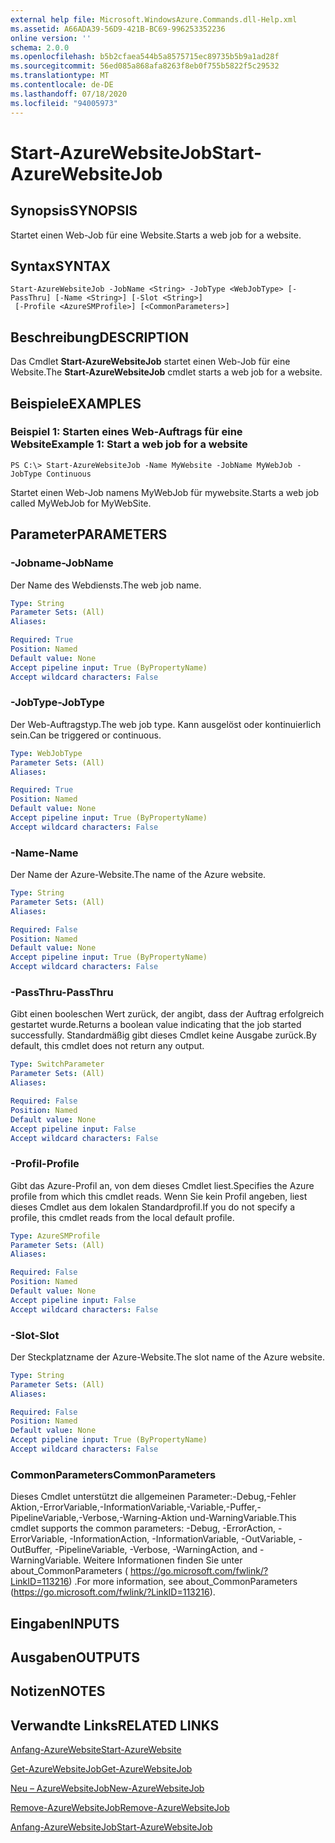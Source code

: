 ```yaml
---
external help file: Microsoft.WindowsAzure.Commands.dll-Help.xml
ms.assetid: A66ADA39-56D9-421B-BC69-996253352236
online version: ''
schema: 2.0.0
ms.openlocfilehash: b5b2cfaea544b5a8575715ec89735b5b9a1ad28f
ms.sourcegitcommit: 56ed085a868afa8263f8eb0f755b5822f5c29532
ms.translationtype: MT
ms.contentlocale: de-DE
ms.lasthandoff: 07/18/2020
ms.locfileid: "94005973"
---
```

# <span data-ttu-id="46bc1-101">Start-AzureWebsiteJob</span><span class="sxs-lookup"><span data-stu-id="46bc1-101">Start-AzureWebsiteJob</span></span>

## <span data-ttu-id="46bc1-102">Synopsis</span><span class="sxs-lookup"><span data-stu-id="46bc1-102">SYNOPSIS</span></span>
<span data-ttu-id="46bc1-103">Startet einen Web-Job für eine Website.</span><span class="sxs-lookup"><span data-stu-id="46bc1-103">Starts a web job for a website.</span></span>

## <span data-ttu-id="46bc1-104">Syntax</span><span class="sxs-lookup"><span data-stu-id="46bc1-104">SYNTAX</span></span>

```
Start-AzureWebsiteJob -JobName <String> -JobType <WebJobType> [-PassThru] [-Name <String>] [-Slot <String>]
 [-Profile <AzureSMProfile>] [<CommonParameters>]
```

## <span data-ttu-id="46bc1-105">Beschreibung</span><span class="sxs-lookup"><span data-stu-id="46bc1-105">DESCRIPTION</span></span>
<span data-ttu-id="46bc1-106">Das Cmdlet **Start-AzureWebsiteJob** startet einen Web-Job für eine Website.</span><span class="sxs-lookup"><span data-stu-id="46bc1-106">The **Start-AzureWebsiteJob** cmdlet starts a web job for a website.</span></span>

## <span data-ttu-id="46bc1-107">Beispiele</span><span class="sxs-lookup"><span data-stu-id="46bc1-107">EXAMPLES</span></span>

### <span data-ttu-id="46bc1-108">Beispiel 1: Starten eines Web-Auftrags für eine Website</span><span class="sxs-lookup"><span data-stu-id="46bc1-108">Example 1: Start a web job for a website</span></span>
```
PS C:\> Start-AzureWebsiteJob -Name MyWebsite -JobName MyWebJob -JobType Continuous
```

<span data-ttu-id="46bc1-109">Startet einen Web-Job namens MyWebJob für mywebsite.</span><span class="sxs-lookup"><span data-stu-id="46bc1-109">Starts a web job called MyWebJob for MyWebSite.</span></span>

## <span data-ttu-id="46bc1-110">Parameter</span><span class="sxs-lookup"><span data-stu-id="46bc1-110">PARAMETERS</span></span>

### <span data-ttu-id="46bc1-111">-Jobname</span><span class="sxs-lookup"><span data-stu-id="46bc1-111">-JobName</span></span>
<span data-ttu-id="46bc1-112">Der Name des Webdiensts.</span><span class="sxs-lookup"><span data-stu-id="46bc1-112">The web job name.</span></span>

```yaml
Type: String
Parameter Sets: (All)
Aliases: 

Required: True
Position: Named
Default value: None
Accept pipeline input: True (ByPropertyName)
Accept wildcard characters: False
```

### <span data-ttu-id="46bc1-113">-JobType</span><span class="sxs-lookup"><span data-stu-id="46bc1-113">-JobType</span></span>
<span data-ttu-id="46bc1-114">Der Web-Auftragstyp.</span><span class="sxs-lookup"><span data-stu-id="46bc1-114">The web job type.</span></span>
<span data-ttu-id="46bc1-115">Kann ausgelöst oder kontinuierlich sein.</span><span class="sxs-lookup"><span data-stu-id="46bc1-115">Can be triggered or continuous.</span></span>

```yaml
Type: WebJobType
Parameter Sets: (All)
Aliases: 

Required: True
Position: Named
Default value: None
Accept pipeline input: True (ByPropertyName)
Accept wildcard characters: False
```

### <span data-ttu-id="46bc1-116">-Name</span><span class="sxs-lookup"><span data-stu-id="46bc1-116">-Name</span></span>
<span data-ttu-id="46bc1-117">Der Name der Azure-Website.</span><span class="sxs-lookup"><span data-stu-id="46bc1-117">The name of the Azure website.</span></span>

```yaml
Type: String
Parameter Sets: (All)
Aliases: 

Required: False
Position: Named
Default value: None
Accept pipeline input: True (ByPropertyName)
Accept wildcard characters: False
```

### <span data-ttu-id="46bc1-118">-PassThru</span><span class="sxs-lookup"><span data-stu-id="46bc1-118">-PassThru</span></span>
<span data-ttu-id="46bc1-119">Gibt einen booleschen Wert zurück, der angibt, dass der Auftrag erfolgreich gestartet wurde.</span><span class="sxs-lookup"><span data-stu-id="46bc1-119">Returns a boolean value indicating that the job started successfully.</span></span>
<span data-ttu-id="46bc1-120">Standardmäßig gibt dieses Cmdlet keine Ausgabe zurück.</span><span class="sxs-lookup"><span data-stu-id="46bc1-120">By default, this cmdlet does not return any output.</span></span>

```yaml
Type: SwitchParameter
Parameter Sets: (All)
Aliases: 

Required: False
Position: Named
Default value: None
Accept pipeline input: False
Accept wildcard characters: False
```

### <span data-ttu-id="46bc1-121">-Profil</span><span class="sxs-lookup"><span data-stu-id="46bc1-121">-Profile</span></span>
<span data-ttu-id="46bc1-122">Gibt das Azure-Profil an, von dem dieses Cmdlet liest.</span><span class="sxs-lookup"><span data-stu-id="46bc1-122">Specifies the Azure profile from which this cmdlet reads.</span></span>
<span data-ttu-id="46bc1-123">Wenn Sie kein Profil angeben, liest dieses Cmdlet aus dem lokalen Standardprofil.</span><span class="sxs-lookup"><span data-stu-id="46bc1-123">If you do not specify a profile, this cmdlet reads from the local default profile.</span></span>

```yaml
Type: AzureSMProfile
Parameter Sets: (All)
Aliases: 

Required: False
Position: Named
Default value: None
Accept pipeline input: False
Accept wildcard characters: False
```

### <span data-ttu-id="46bc1-124">-Slot</span><span class="sxs-lookup"><span data-stu-id="46bc1-124">-Slot</span></span>
<span data-ttu-id="46bc1-125">Der Steckplatzname der Azure-Website.</span><span class="sxs-lookup"><span data-stu-id="46bc1-125">The slot name of the Azure website.</span></span>

```yaml
Type: String
Parameter Sets: (All)
Aliases: 

Required: False
Position: Named
Default value: None
Accept pipeline input: True (ByPropertyName)
Accept wildcard characters: False
```

### <span data-ttu-id="46bc1-126">CommonParameters</span><span class="sxs-lookup"><span data-stu-id="46bc1-126">CommonParameters</span></span>
<span data-ttu-id="46bc1-127">Dieses Cmdlet unterstützt die allgemeinen Parameter:-Debug,-Fehler Aktion,-ErrorVariable,-InformationVariable,-Variable,-Puffer,-PipelineVariable,-Verbose,-Warning-Aktion und-WarningVariable.</span><span class="sxs-lookup"><span data-stu-id="46bc1-127">This cmdlet supports the common parameters: -Debug, -ErrorAction, -ErrorVariable, -InformationAction, -InformationVariable, -OutVariable, -OutBuffer, -PipelineVariable, -Verbose, -WarningAction, and -WarningVariable.</span></span> <span data-ttu-id="46bc1-128">Weitere Informationen finden Sie unter about_CommonParameters ( https://go.microsoft.com/fwlink/?LinkID=113216) .</span><span class="sxs-lookup"><span data-stu-id="46bc1-128">For more information, see about_CommonParameters (https://go.microsoft.com/fwlink/?LinkID=113216).</span></span>

## <span data-ttu-id="46bc1-129">Eingaben</span><span class="sxs-lookup"><span data-stu-id="46bc1-129">INPUTS</span></span>

## <span data-ttu-id="46bc1-130">Ausgaben</span><span class="sxs-lookup"><span data-stu-id="46bc1-130">OUTPUTS</span></span>

## <span data-ttu-id="46bc1-131">Notizen</span><span class="sxs-lookup"><span data-stu-id="46bc1-131">NOTES</span></span>

## <span data-ttu-id="46bc1-132">Verwandte Links</span><span class="sxs-lookup"><span data-stu-id="46bc1-132">RELATED LINKS</span></span>

[<span data-ttu-id="46bc1-133">Anfang-AzureWebsite</span><span class="sxs-lookup"><span data-stu-id="46bc1-133">Start-AzureWebsite</span></span>](./Start-AzureWebsite.md)

[<span data-ttu-id="46bc1-134">Get-AzureWebsiteJob</span><span class="sxs-lookup"><span data-stu-id="46bc1-134">Get-AzureWebsiteJob</span></span>](./Get-AzureWebsiteJob.md)

[<span data-ttu-id="46bc1-135">Neu – AzureWebsiteJob</span><span class="sxs-lookup"><span data-stu-id="46bc1-135">New-AzureWebsiteJob</span></span>](./New-AzureWebsiteJob.md)

[<span data-ttu-id="46bc1-136">Remove-AzureWebsiteJob</span><span class="sxs-lookup"><span data-stu-id="46bc1-136">Remove-AzureWebsiteJob</span></span>](./Remove-AzureWebsiteJob.md)

[<span data-ttu-id="46bc1-137">Anfang-AzureWebsiteJob</span><span class="sxs-lookup"><span data-stu-id="46bc1-137">Start-AzureWebsiteJob</span></span>](./Start-AzureWebsiteJob.md)


